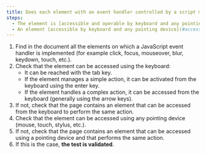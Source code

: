 ```yaml
---
title: Does each element with an event handler controlled by a script meet one of these conditions (excluding special cases)?
steps:
  - The element is [accessible and operable by keyboard and any pointing device](#accessible-and-operable-by-keyboard-and-any-pointing-device).
  - An element [accessible by keyboard and any pointing device](#accessible-and-operable-by-keyboard-and-any-pointing-device) allowing the same action to be performed is present on the page.
---
```


1. Find in the document all the elements on which a JavaScript event handler is implemented (for example click, focus, mouseover, blur, keydown, touch, etc.).
2. Check that the element can be accessed using the keyboard:
   - It can be reached with the tab key.
   - If the element manages a simple action, it can be activated from the keyboard using the enter key.
   - If the element handles a complex action, it can be accessed from the keyboard (generally using the arrow keys).
3. If not, check that the page contains an element that can be accessed from the keyboard to perform the same action.
4. Check that the element can be accessed using any pointing device (mouse, touch, stylus, etc.).
5. If not, check that the page contains an element that can be accessed using a pointing device and that performs the same action.
6. If this is the case, **the test is validated**.

